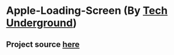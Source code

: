 # Apple-Loading-Screen (By [Tech Underground](https://www.youtube.com/channel/UCSDepetu4_v4sNW7rXnVcag))

## Project source [here](https://www.youtube.com/watch?v=s3qZe_Emp88)
